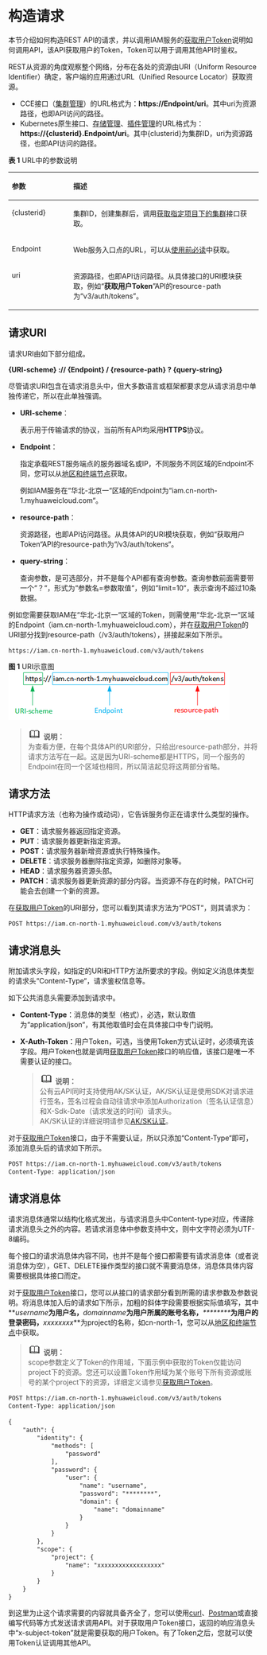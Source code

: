 # 构造请求<a name="cce_02_0102"></a>

本节介绍如何构造REST API的请求，并以调用IAM服务的[获取用户Token](https://support.huaweicloud.com/api-iam/zh-cn_topic_0057845583.html)说明如何调用API，该API获取用户的Token，Token可以用于调用其他API时鉴权。

REST从资源的角度观察整个网络，分布在各处的资源由URI（Uniform Resource Identifier）确定，客户端的应用通过URL（Unified Resource Locator）获取资源。

-   CCE接口（[集群管理](集群管理.md)）的URL格式为：**https://Endpoint/uri**。其中uri为资源路径，也即API访问的路径。
-   Kubernetes原生接口、[存储管理](存储管理.md)、[插件管理](插件管理.md)的URL格式为：**https://\{clusterid\}.Endpoint/uri**。其中\{clusterid\}为集群ID，uri为资源路径，也即API访问的路径。

**表 1**  URL中的参数说明

<a name="table395741085510"></a>
<table><thead align="left"><tr id="row12957510145518"><th class="cellrowborder" valign="top" width="24.529999999999998%" id="mcps1.2.3.1.1"><p id="p195751012559"><a name="p195751012559"></a><a name="p195751012559"></a>参数</p>
</th>
<th class="cellrowborder" valign="top" width="75.47%" id="mcps1.2.3.1.2"><p id="p5957810135511"><a name="p5957810135511"></a><a name="p5957810135511"></a>描述</p>
</th>
</tr>
</thead>
<tbody><tr id="row12957210115515"><td class="cellrowborder" valign="top" width="24.529999999999998%" headers="mcps1.2.3.1.1 "><p id="p20957181010553"><a name="p20957181010553"></a><a name="p20957181010553"></a>{clusterid}</p>
</td>
<td class="cellrowborder" valign="top" width="75.47%" headers="mcps1.2.3.1.2 "><p id="p19571410195516"><a name="p19571410195516"></a><a name="p19571410195516"></a>集群ID，创建集群后，调用<a href="获取指定项目下的集群.md">获取指定项目下的集群</a>接口获取。</p>
</td>
</tr>
<tr id="row195716107550"><td class="cellrowborder" valign="top" width="24.529999999999998%" headers="mcps1.2.3.1.1 "><p id="p119571610115515"><a name="p119571610115515"></a><a name="p119571610115515"></a>Endpoint</p>
</td>
<td class="cellrowborder" valign="top" width="75.47%" headers="mcps1.2.3.1.2 "><p id="p4957181017553"><a name="p4957181017553"></a><a name="p4957181017553"></a>Web服务入口点的URL，可以从<a href="终端节点.md">使用前必读</a>中获取。</p>
</td>
</tr>
<tr id="row0957191065512"><td class="cellrowborder" valign="top" width="24.529999999999998%" headers="mcps1.2.3.1.1 "><p id="p179581410115511"><a name="p179581410115511"></a><a name="p179581410115511"></a>uri</p>
</td>
<td class="cellrowborder" valign="top" width="75.47%" headers="mcps1.2.3.1.2 "><p id="p149587102555"><a name="p149587102555"></a><a name="p149587102555"></a>资源路径，也即API访问路径。从具体接口的URI模块获取，例如“<strong id="b19958151018554"><a name="b19958151018554"></a><a name="b19958151018554"></a>获取用户Token</strong>”API的resource-path为“v3/auth/tokens”。</p>
</td>
</tr>
</tbody>
</table>

## 请求URI<a name="section1823751701114"></a>

请求URI由如下部分组成。

**\{URI-scheme\} :// \{**Endpoint**\} / \{resource-path\} ? \{query-string\}**

尽管请求URI包含在请求消息头中，但大多数语言或框架都要求您从请求消息中单独传递它，所以在此单独强调。

-   **URI-scheme**：

    表示用于传输请求的协议，当前所有API均采用**HTTPS**协议。

-   **Endpoint**：

    指定承载REST服务端点的服务器域名或IP，不同服务不同区域的Endpoint不同，您可以从[地区和终端节点](https://developer.huaweicloud.com/dev/endpoint)获取。

    例如IAM服务在“华北-北京一“区域的Endpoint为“iam.cn-north-1.myhuaweicloud.com“。

-   **resource-path**：

    资源路径，也即API访问路径。从具体API的URI模块获取，例如“获取用户Token“API的resource-path为“/v3/auth/tokens“。

-   **query-string**：

    查询参数，是可选部分，并不是每个API都有查询参数。查询参数前面需要带一个“？“，形式为“参数名=参数取值“，例如“limit=10“，表示查询不超过10条数据。


例如您需要获取IAM在“华北-北京一“区域的Token，则需使用“华北-北京一“区域的Endpoint（iam.cn-north-1.myhuaweicloud.com），并在[获取用户Token](https://support.huaweicloud.com/api-iam/zh-cn_topic_0057845583.html)的URI部分找到resource-path（/v3/auth/tokens），拼接起来如下所示。

```
https://iam.cn-north-1.myhuaweicloud.com/v3/auth/tokens
```

**图 1**  URI示意图<a name="fig949762553218"></a>  
![](figures/URI示意图.png "URI示意图")

>![](public_sys-resources/icon-note.gif) **说明：**   
>为查看方便，在每个具体API的URI部分，只给出resource-path部分，并将请求方法写在一起。这是因为URI-scheme都是HTTPS，同一个服务的Endpoint在同一个区域也相同，所以简洁起见将这两部分省略。  

## 请求方法<a name="section580035055419"></a>

HTTP请求方法（也称为操作或动词），它告诉服务你正在请求什么类型的操作。

-   **GET**：请求服务器返回指定资源。
-   **PUT**：请求服务器更新指定资源。
-   **POST**：请求服务器新增资源或执行特殊操作。
-   **DELETE**：请求服务器删除指定资源，如删除对象等。
-   **HEAD**：请求服务器资源头部。
-   **PATCH**：请求服务器更新资源的部分内容。当资源不存在的时候，PATCH可能会去创建一个新的资源。

在[获取用户Token](https://support.huaweicloud.com/api-iam/zh-cn_topic_0057845583.html)的URI部分，您可以看到其请求方法为“POST“，则其请求为：

```
POST https://iam.cn-north-1.myhuaweicloud.com/v3/auth/tokens
```

## 请求消息头<a name="section845912495147"></a>

附加请求头字段，如指定的URI和HTTP方法所要求的字段。例如定义消息体类型的请求头“Content-Type“，请求鉴权信息等。

如下公共消息头需要添加到请求中。

-   **Content-Type**：消息体的类型（格式），必选，默认取值为“application/json“，有其他取值时会在具体接口中专门说明。
-   **X-Auth-Token**：用户Token，可选，当使用Token方式认证时，必须填充该字段。用户Token也就是调用[获取用户Token](https://support.huaweicloud.com/api-iam/zh-cn_topic_0057845583.html)接口的响应值，该接口是唯一不需要认证的接口。

    >![](public_sys-resources/icon-note.gif) **说明：**   
    >公有云API同时支持使用AK/SK认证，AK/SK认证是使用SDK对请求进行签名，签名过程会自动往请求中添加Authorization（签名认证信息）和X-Sdk-Date（请求发送的时间）请求头。  
    >AK/SK认证的详细说明请参见[AK/SK认证](认证鉴权.md#section17023744719)。  


对于[获取用户Token](https://support.huaweicloud.com/api-iam/zh-cn_topic_0057845583.html)接口，由于不需要认证，所以只添加“Content-Type“即可，添加消息头后的请求如下所示。

```
POST https://iam.cn-north-1.myhuaweicloud.com/v3/auth/tokens
Content-Type: application/json
```

## 请求消息体<a name="section5460134921415"></a>

请求消息体通常以结构化格式发出，与请求消息头中Content-type对应，传递除请求消息头之外的内容。若请求消息体中参数支持中文，则中文字符必须为UTF-8编码。

每个接口的请求消息体内容不同，也并不是每个接口都需要有请求消息体（或者说消息体为空），GET、DELETE操作类型的接口就不需要消息体，消息体具体内容需要根据具体接口而定。

对于[获取用户Token](https://support.huaweicloud.com/api-iam/zh-cn_topic_0057845583.html)接口，您可以从接口的请求部分看到所需的请求参数及参数说明。将消息体加入后的请求如下所示，加粗的斜体字段需要根据实际值填写，其中**_username_**为用户名，**_domainname_**为用户所属的账号名称，**_\*\*\*\*\*\*\*\*_**为用户的登录密码，**_xxxxxxxx_**为project的名称，如cn-north-1，您可以从[地区和终端节点](https://developer.huaweicloud.com/dev/endpoint)中获取。

>![](public_sys-resources/icon-note.gif) **说明：**   
>scope参数定义了Token的作用域，下面示例中获取的Token仅能访问project下的资源。您还可以设置Token作用域为某个账号下所有资源或账号的某个project下的资源，详细定义请参见[获取用户Token](https://support.huaweicloud.com/api-iam/zh-cn_topic_0057845583.html)。  

```
POST https://iam.cn-north-1.myhuaweicloud.com/v3/auth/tokens
Content-Type: application/json

{
    "auth": {
        "identity": {
            "methods": [
                "password"
            ],
            "password": {
                "user": {
                    "name": "username",
                    "password": "********",
                    "domain": {
                        "name": "domainname"
                    }
                }
            }
        },
        "scope": {
            "project": {
                "name": "xxxxxxxxxxxxxxxxxx"
            }
        }
    }
}
```

到这里为止这个请求需要的内容就具备齐全了，您可以使用[curl](https://curl.haxx.se/)、[Postman](https://www.getpostman.com/)或直接编写代码等方式发送请求调用API。对于获取用户Token接口，返回的响应消息头中“x-subject-token”就是需要获取的用户Token。有了Token之后，您就可以使用Token认证调用其他API。

